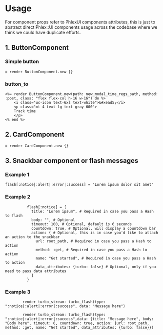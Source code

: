 # Usage
For component props refer to PhlexUI components attributes, this is just to abstract direct Phlex::UI components usage across the codebase where we think we could have duplicate efforts.

## 1. ButtonComponent

### Simple button
`= render ButtonComponent.new {}`

### button_to
```      
<%= render ButtonComponent.new(path: new_modal_time_regs_path, method: :post, class: "flex flex-col h-16 w-16") do %>
    <i class="uc-icon text-6xl text-white">&#xead5;</i>
    <p class="mt-4 text-lg text-gray-600">
    Track time
    </p>
<% end %>
```


## 2. CardComponent

`= render CardComponent.new {}`

## 3. Snackbar component or flash messages


### Example 1
`flash[:notice|:alert|:error|:success] = "Lorem ipsum dolor sit amet"`

### Example 2

```
          flash[:notice] = {
            title: "Lorem ipsum", # Required in case you pass a Hash to flash
            body: "", # Optional
            timeout: 100, # Optional, default is 6 seconds
            countdown: true, # Optional, will display a countdown bar
            action: { # Optional, this is in case you'd like to attach an action to the snackbar
              url: root_path, # Required in case you pass a Hash to action
              method: :get, # Required in case you pass a Hash to action
              name: "Get started", # Required in case you pass a Hash to action
              data_attributes: {turbo: false} # Optional, only if you need to pass data attributes
            }
          }
```

### Example 3 
`        render turbo_stream: turbo_flash(type: ":notice|:alert|:error|:success", data: "Message here")`


`        render turbo_stream: turbo_flash(type: ":notice|:alert|:error|:success",data: {title: "Message here", body: "Body here", timeout: 6, countdown: true, action: {url: root_path, method: :get, name: "Get started", data_attributes: {turbo: false}})`
